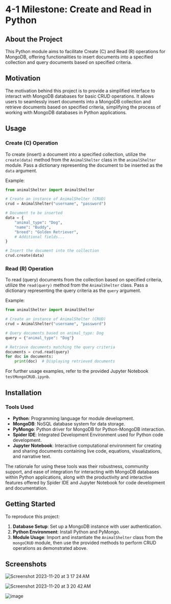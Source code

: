 # 4-1 Milestone: Create and Read in Python

## About the Project

This Python module aims to facilitate Create (C) and Read (R) operations for MongoDB, offering functionalities to insert documents into a specified collection and query documents based on specified criteria.

## Motivation

The motivation behind this project is to provide a simplified interface to interact with MongoDB databases for basic CRUD operations. It allows users to seamlessly insert documents into a MongoDB collection and retrieve documents based on specified criteria, simplifying the process of working with MongoDB databases in Python applications.

## Usage

### Create (C) Operation

To create (insert) a document into a specified collection, utilize the `create(data)` method from the `AnimalShelter` class in the `animalShelter` module. Pass a dictionary representing the document to be inserted as the `data` argument.

Example:
```python
from animalShelter import AnimalShelter

# Create an instance of AnimalShelter (CRUD)
crud = AnimalShelter("username", "password")

# Document to be inserted
data = {
    "animal_type": "Dog",
    "name": "Buddy",
    "breed": "Golden Retriever",
    # Additional fields...
}

# Insert the document into the collection
crud.create(data)
```

### Read (R) Operation

To read (query) documents from the collection based on specified criteria, utilize the `read(query)` method from the `AnimalShelter` class. Pass a dictionary representing the query criteria as the `query` argument.

Example:
```python
from animalShelter import AnimalShelter

# Create an instance of AnimalShelter (CRUD)
crud = AnimalShelter("username", "password")

# Query documents based on animal_type: Dog
query = {"animal_type": "Dog"}

# Retrieve documents matching the query criteria
documents = crud.read(query)
for doc in documents:
    print(doc)  # Displaying retrieved documents
```

For further usage examples, refer to the provided Jupyter Notebook `testMongoCRUD.ipynb`.

## Installation

### Tools Used

- **Python**: Programming language for module development.
- **MongoDB**: NoSQL database system for data storage.
- **PyMongo**: Python driver for MongoDB for Python-MongoDB interaction.
- **Spider IDE**: Integrated Development Environment used for Python code development.
- **Jupyter Notebook**: Interactive computational environment for creating and sharing documents containing live code, equations, visualizations, and narrative text.

The rationale for using these tools was their robustness, community support, and ease of integration for interacting with MongoDB databases within Python applications, along with the productivity and interactive features offered by Spider IDE and Jupyter Notebook for code development and documentation.

## Getting Started

To reproduce this project:

1. **Database Setup**: Set up a MongoDB instance with user authentication.
2. **Python Environment**: Install Python and PyMongo.
3. **Module Usage**: Import and instantiate the `AnimalShelter` class from the `mongoCRUD` module, then use the provided methods to perform CRUD operations as demonstrated above.


## Screenshots

![Screenshot 2023-11-20 at 3 17 24 AM](https://github.com/jaclynscarey/SNHU-CS-340-H7918/assets/109121563/68d11565-801f-4ad2-84a3-874e529bc735)

![Screenshot 2023-11-20 at 3 20 42 AM](https://github.com/jaclynscarey/SNHU-CS-340-H7918/assets/109121563/1d917118-7c03-4a64-99dc-a631aa4006fa)

![image](https://github.com/jaclynscarey/SNHU-CS-340-H7918/assets/109121563/a8579e9e-fc95-4408-aba3-72bc02a2c13b)

